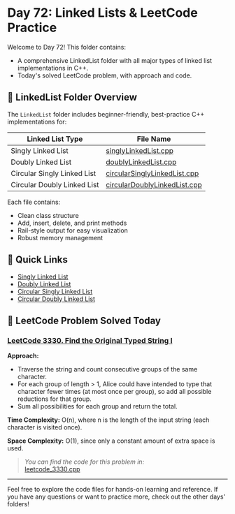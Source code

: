 # Day 72: Linked Lists & LeetCode Practice

Welcome to Day 72! This folder contains:

- A comprehensive LinkedList folder with all major types of linked list implementations in C++.
- Today's solved LeetCode problem, with approach and code.

## 📂 LinkedList Folder Overview

The `LinkedList` folder includes beginner-friendly, best-practice C++ implementations for:

| Linked List Type            | File Name                                                                 |
| --------------------------- | ------------------------------------------------------------------------- |
| Singly Linked List          | [singlyLinkedList.cpp](./LinkedList/singlyLinkedList.cpp)                 |
| Doubly Linked List          | [doublyLinkedList.cpp](./LinkedList/doublyLinkedList.cpp)                 |
| Circular Singly Linked List | [circularSinglyLinkedList.cpp](./LinkedList/circularSinglyLinkedList.cpp) |
| Circular Doubly Linked List | [circularDoublyLinkedList.cpp](./LinkedList/circularDoublyLinkedList.cpp) |

Each file contains:

- Clean class structure
- Add, insert, delete, and print methods
- Rail-style output for easy visualization
- Robust memory management

## 🔗 Quick Links

- [Singly Linked List](./LinkedList/singlyLinkedList.cpp)
- [Doubly Linked List](./LinkedList/doublyLinkedList.cpp)
- [Circular Singly Linked List](./LinkedList/circularSinglyLinkedList.cpp)
- [Circular Doubly Linked List](./LinkedList/circularDoublyLinkedList.cpp)

## 📝 LeetCode Problem Solved Today

### [LeetCode 3330. Find the Original Typed String I](https://leetcode.com/problems/find-the-original-typed-string-i/)

**Approach:**

- Traverse the string and count consecutive groups of the same character.
- For each group of length > 1, Alice could have intended to type that character fewer times (at most once per group), so add all possible reductions for that group.
- Sum all possibilities for each group and return the total.

**Time Complexity:** O(n), where n is the length of the input string (each character is visited once).

**Space Complexity:** O(1), since only a constant amount of extra space is used.

> _You can find the code for this problem in:_  
> [leetcode_3330.cpp](./leetcode_3330.cpp)

---

Feel free to explore the code files for hands-on learning and reference. If you have any questions or want to practice more, check out the other days' folders!
